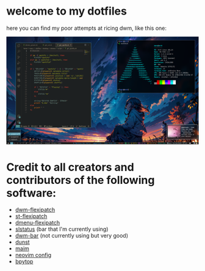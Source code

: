 # welcome to my dotfiles
here you can find my poor attempts at ricing dwm, like this one:

![epic rice](screenshots/crap.png)

# Credit to all creators and contributors of the following software:

- [dwm-flexipatch](https://github.com/bakkeby/dwm-flexipatch)
- [st-flexipatch](https://github.com/bakkeby/st-flexipatch)
- [dmenu-flexipatch](https://github.com/bakkeby/dmenu-flexipatch)
- [slstatus](https://tools.suckless.org/slstatus/) (bar that I'm currently using)
- [dwm-bar](https://github.com/joestandring/dwm-bar) (not currently using but very good)
- [dunst](https://github.com/dunst-project/dunst)
- [maim](https://github.com/naelstrof/maim)
- [neovim config](https://www.youtube.com/watch?v=w7i4amO_zaE)
- [bpytop](https://github.com/aristocratos/bpytop)
